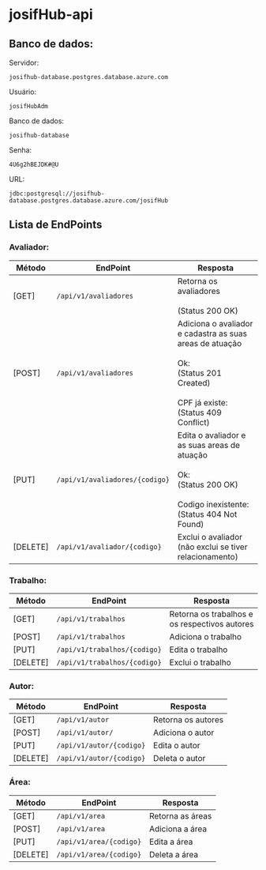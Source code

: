 # josifHub-api

## Banco de dados:


Servidor:

`josifhub-database.postgres.database.azure.com`

Usuário:

`josifHubAdm`

Banco de dados:

`josifhub-database`

Senha:

`4U6g2hBEJDK#@U`

URL:

`jdbc:postgresql://josifhub-database.postgres.database.azure.com/josifHub`

## Lista de EndPoints

### Avaliador:
| Método   | EndPoint                       | Resposta                                                                                                                                              |
|----------|--------------------------------|-------------------------------------------------------------------------------------------------------------------------------------------------------|
| [GET]    | `/api/v1/avaliadores`          | Retorna os avaliadores <br/><br/>(Status 200 OK)                                                                                                      |
| [POST]   | `/api/v1/avaliadores`          | Adiciona o avaliador e cadastra as suas areas de atuação <br/><br/> Ok:<br/>(Status 201 Created)  <br/><br/>CPF já existe:<br/>(Status 409 Conflict)  |
| [PUT]    | `/api/v1/avaliadores/{codigo}` | Edita o avaliador  e as suas areas de atuação      <br/><br/> Ok:<br/>(Status 200 OK)<br/><br/> Codigo inexistente:<br/>(Status 404 Not Found)        |
| [DELETE] | `/api/v1/avaliador/{codigo}`   | Exclui o avaliador (não exclui se tiver relacionamento)                                                                                               |

### Trabalho:
| Método    | EndPoint                     | Resposta                                      |
|-----------|------------------------------|-----------------------------------------------|
| [GET]     | `/api/v1/trabalhos`          | Retorna os trabalhos e os respectivos autores |
| [POST]    | `/api/v1/trabalhos`          | Adiciona o trabalho                           |
| [PUT]     | `/api/v1/trabalhos/{codigo}` | Edita o trabalho                              |
| [DELETE]  | `/api/v1/trabalhos/{codigo}` | Exclui o trabalho                             |

### Autor:
| Método   | EndPoint                  | Resposta           |
|----------|---------------------------|--------------------|
| [GET]    | `/api/v1/autor`           | Retorna os autores |
| [POST]   | `/api/v1/autor/`          | Adiciona o autor   |
| [PUT]    | `/api/v1/autor/{codigo}`  | Edita o autor      |
| [DELETE] | `/api/v1/autor/{codigo}`  | Deleta o autor     |

### Área:
| Método   | EndPoint                | Resposta         |
|----------|-------------------------|------------------|
| [GET]    | `/api/v1/area`          | Retorna as áreas |
| [POST]   | `/api/v1/area`          | Adiciona a área  |
| [PUT]    | `/api/v1/area/{codigo}` | Edita a área     |
| [DELETE] | `/api/v1/area/{codigo}`  | Deleta a área    |


